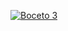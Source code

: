 [![Boceto 3](https://github.com/VictorRiveraT/Proyectos-de-Ingenieria-a-1/blob/main/Proyectos%20de%20Ingenier%C3%ADa/Im%C3%A1genes/Boceto%203.jpg?raw=true)
](https://github.com/VictorRiveraT/Proyectos-de-Ingenier-a-1/blob/main/Proyectos%20de%20Ingenier%C3%ADa/Im%C3%A1genes/Boceto%201.jpg)
